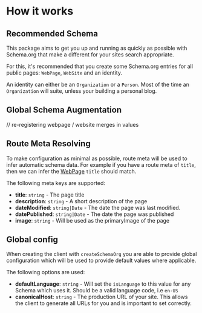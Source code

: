 # How it works


## Recommended Schema

This package aims to get you up and running as quickly as possible with Schema.org that make a different
for your sites search appropriate.

For this, it's recommended that you create some Schema.org entries for all public pages: `WebPage`, `WebSite` and an identity.

An identity can either be an `Organization` or a `Person`.
Most of the time an `Organization` will suite, unless your building a personal blog.

## Global Schema Augmentation

// re-registering webpage / website merges in values


## Route Meta Resolving

To make configuration as minimal as possible, route meta will be used to infer automatic schema data. For example if you
have a route meta of `title`, then we can infer the [WebPage](/schema/webpage) `title` should match.

The following meta keys are supported:

- **title**: `string` - The page title
- **description**: `string` - A short description of the page
- **dateModified**: `string|Date` - The date the page was last modified.
- **datePublished**: `string|Date` - The date the page was published
- **image**: `string` - Will be used as the primaryImage of the page

## Global config

When creating the client with `createSchemaOrg` you are able to provide global configuration which will be used to provide
default values where applicable.

The following options are used:

- **defaultLanguage**: `string` - Will set the `isLanguage` to this value for any Schema which uses it. Should be a valid language code, i.e `en-US`
- **canonicalHost**: `string` - The production URL of your site. This allows the client to generate all URLs for you and is important to set correctly.
